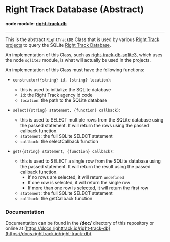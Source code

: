 Right Track Database (Abstract)
===============================

#### node module: [right-track-db](https://www.npmjs.com/package/right-track-db)

---

This is the abstract `RightTrackDB` Class that is used by various [Right Track projects](https://github.com/right-track) 
to query the SQLite [Right Track Database](https://github.com/right-track/right-track-db-build).

An implementation of this Class, such as [right-track-db-sqlite3](https://github.com/right-track/right-track-db-sqlite3),
which uses the node `sqlite3` module, is what will actually be used in the projects.

An implementation of this Class must have the following functions:

- `constructor({string} id, {string} location)`:
    - this is used to initialize the SQLite database
    - `id`: the Right Track agency id code
    - `location`: the path to the SQLite database

- `select({string} statement, {function} callback)`:
    - this is used to SELECT multiple rows from the SQLite database using 
    the passed statement.  It will return the rows using the passed callback 
    function.
    - `statement`: the full SQLite SELECT statement
    - `callback`: the selectCallback function

- `get({string} statement, {function} callback)`:
    - this is used to SELECT a single row from the SQLite database using the 
    passed statement.  It will return the result using the passed callback 
    function.
        - If no rows are selected, it will return `undefined`
        - If one row is selected, it will return the single row
        - If more than one row is selected, it will return the first row
    - `statement`: the full SQLite SELECT statement
    - `callback`: the getCallback function
 
 
 ### Documentation
 
 Documentation can be found in the **/doc/** directory of this repository 
 or online at [https://docs.righttrack.io/right-track-db](https://docs.righttrack.io/right-track-db).